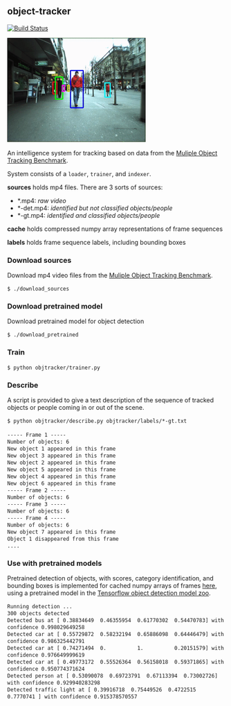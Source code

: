 object-tracker
---
[![Build Status](https://travis-ci.org/4d55397500/object-tracker.svg?branch=master)](https://travis-ci.org/4d55397500/object-tracker)

![Alt Text](./sample.gif)

An intelligence system for tracking based on data from the [Muliple Object Tracking Benchmark](https://motchallenge.net/).

System consists of a `loader`, `trainer`, and `indexer`.


**sources** holds mp4 files. There are 3 sorts of sources:

 * *.mp4: *raw video*
 * *-det.mp4: *identified but not classified objects/people*
 * *-gt.mp4: *identified and classified objects/people*


**cache** holds compressed numpy array representations of frame sequences


**labels** holds frame sequence labels, including bounding boxes


### Download sources

Download mp4 video files from the [Muliple Object Tracking Benchmark](https://motchallenge.net/).

```
$ ./download_sources
```

### Download pretrained model

Download pretrained model for object detection

```
$ ./download_pretrained
```

### Train

```
$ python objtracker/trainer.py
```

### Describe

A script is provided to give a text description of the sequence of tracked objects or people coming in or out of the scene.

```
$ python objtracker/describe.py objtracker/labels/*-gt.txt

----- Frame 1 -----
Number of objects: 6
New object 1 appeared in this frame
New object 3 appeared in this frame
New object 2 appeared in this frame
New object 5 appeared in this frame
New object 4 appeared in this frame
New object 6 appeared in this frame
----- Frame 2 -----
Number of objects: 6
----- Frame 3 -----
Number of objects: 6
----- Frame 4 -----
Number of objects: 6
New object 7 appeared in this frame
Object 1 disappeared from this frame
....
```

### Use with pretrained models

Pretrained detection of objects, with scores, category identification, and bounding boxes is implemented for cached numpy arrays of frames [here](objtracker/pretrained.py), using a pretrained model in the [Tensorflow object detection model zoo](https://github.com/tensorflow/models/blob/master/research/object_detection/g3doc/detection_model_zoo.md).

```
Running detection ...
300 objects detected
Detected bus at [ 0.38834649  0.46355954  0.61770302  0.54470783] with confidence 0.998029649258
Detected car at [ 0.55729872  0.58232194  0.65886098  0.64446479] with confidence 0.986325442791
Detected car at [ 0.74271494  0.          1.          0.20151579] with confidence 0.976649999619
Detected car at [ 0.49773172  0.55526364  0.56158018  0.59371865] with confidence 0.950774371624
Detected person at [ 0.53090078  0.69723791  0.67113394  0.73002726] with confidence 0.929940283298
Detected traffic light at [ 0.39916718  0.75449526  0.4722515   0.7770741 ] with confidence 0.915378570557

```